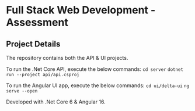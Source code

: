 # Full Stack Web Development - Assessment

## Project Details

The repository contains both the API & UI projects.

To run the .Net Core API, execute the below commands:
    `cd server`
    `dotnet run --project api/api.csproj`

To run the Angular UI app, execute the below commands:
    `cd ui/delta-ui`
    `ng serve --open`


Developed with .Net Core 6 & Angular 16.

